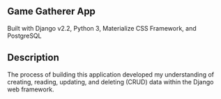 ## Game Gatherer App
Built with Django v2.2, Python 3, Materialize CSS Framework, and PostgreSQL

## Description
The process of building this application developed my understanding of creating, reading, updating, and deleting (CRUD) data within the Django web framework. 
